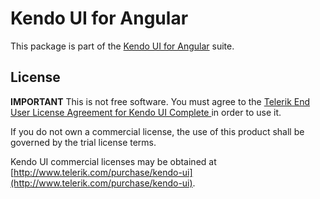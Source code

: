 # Kendo UI for Angular

This package is part of the [Kendo UI for Angular](http://www.telerik.com/kendo-angular-ui/) suite.

## License

**IMPORTANT** This is not free software. You must agree to the [Telerik End User License Agreement for Kendo UI Complete
](http://www.telerik.com/purchase/license-agreement/kendo-ui-complete) in order to use it.

If you do not own a commercial license, the use of this product shall be governed by the trial license terms.

Kendo UI commercial licenses may be obtained at [http://www.telerik.com/purchase/kendo-ui](http://www.telerik.com/purchase/kendo-ui).

